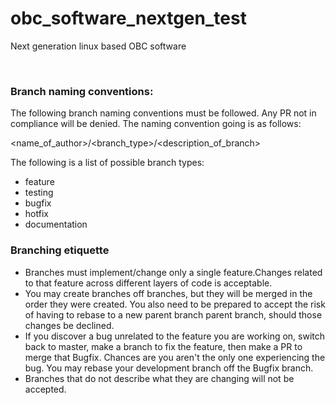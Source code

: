 # obc_software_nextgen_test
Next generation linux based OBC software

&nbsp;

### Branch naming conventions: 
The following branch naming conventions must be followed. Any PR not in compliance will be denied. The naming convention going is as follows:

<name_of_author>/<branch_type>/<description_of_branch>

The following is a list of possible branch types:   
- feature
- testing
- bugfix
- hotfix
- documentation

### Branching etiquette
- Branches must implement/change only a single feature.Changes related to that feature across different layers of code is acceptable.
- You may create branches off branches, but they will be merged in the order they were created. You also need to be prepared to accept the risk of having to rebase to a new parent branch parent branch, should those changes be declined.
- If you discover a bug unrelated to the feature you are working on, switch back to master, make a branch to fix the feature, then make a PR to merge that Bugfix. Chances are you aren't the only one experiencing the bug. You may rebase your development branch off the Bugfix branch.
- Branches that do not describe what they are changing will not be accepted.

